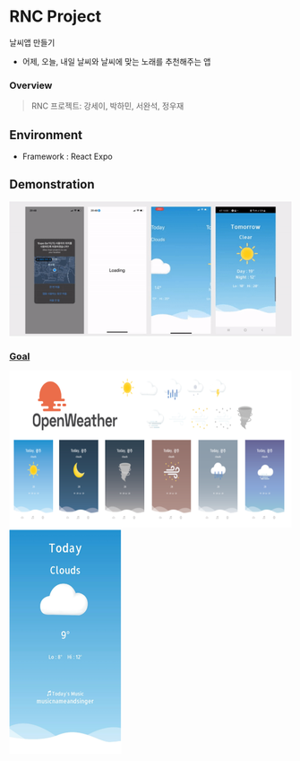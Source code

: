 # RNC Project

날씨앱 만들기
- 어제, 오늘, 내일 날씨와 날씨에 맞는 노래를 추천해주는 앱

### Overview
> RNC 프로젝트: 강세이, 박하민, 서완석, 정우재

## Environment
- Framework : React Expo

## Demonstration
<a href="#"><img src='./img/result.gif'>
  
### Goal 
<a href="#"><img src='./img/design.PNG' width="600" height="280"/>
<a href="#"><img src='./img/goal.PNG' width="200" height="400"/>
  
  
